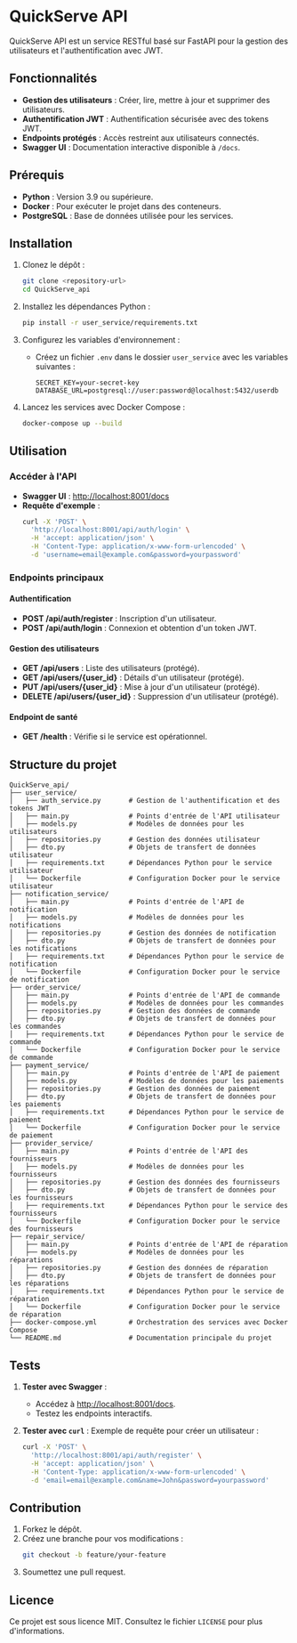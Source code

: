 # QuickServe API

QuickServe API est un service RESTful basé sur FastAPI pour la gestion des utilisateurs et l'authentification avec JWT.

## Fonctionnalités

- **Gestion des utilisateurs** : Créer, lire, mettre à jour et supprimer des utilisateurs.
- **Authentification JWT** : Authentification sécurisée avec des tokens JWT.
- **Endpoints protégés** : Accès restreint aux utilisateurs connectés.
- **Swagger UI** : Documentation interactive disponible à `/docs`.

## Prérequis

- **Python** : Version 3.9 ou supérieure.
- **Docker** : Pour exécuter le projet dans des conteneurs.
- **PostgreSQL** : Base de données utilisée pour les services.

## Installation

1. Clonez le dépôt :
   ```bash
   git clone <repository-url>
   cd QuickServe_api
   ```

2. Installez les dépendances Python :
   ```bash
   pip install -r user_service/requirements.txt
   ```

3. Configurez les variables d'environnement :
   - Créez un fichier `.env` dans le dossier `user_service` avec les variables suivantes :
     ```
     SECRET_KEY=your-secret-key
     DATABASE_URL=postgresql://user:password@localhost:5432/userdb
     ```

4. Lancez les services avec Docker Compose :
   ```bash
   docker-compose up --build
   ```

## Utilisation

### Accéder à l'API

- **Swagger UI** : [http://localhost:8001/docs](http://localhost:8001/docs)
- **Requête d'exemple** :
  ```bash
  curl -X 'POST' \
    'http://localhost:8001/api/auth/login' \
    -H 'accept: application/json' \
    -H 'Content-Type: application/x-www-form-urlencoded' \
    -d 'username=email@example.com&password=yourpassword'
  ```

### Endpoints principaux

#### Authentification

- **POST /api/auth/register** : Inscription d'un utilisateur.
- **POST /api/auth/login** : Connexion et obtention d'un token JWT.

#### Gestion des utilisateurs

- **GET /api/users** : Liste des utilisateurs (protégé).
- **GET /api/users/{user_id}** : Détails d'un utilisateur (protégé).
- **PUT /api/users/{user_id}** : Mise à jour d'un utilisateur (protégé).
- **DELETE /api/users/{user_id}** : Suppression d'un utilisateur (protégé).

#### Endpoint de santé

- **GET /health** : Vérifie si le service est opérationnel.

## Structure du projet

```
QuickServe_api/
├── user_service/
│   ├── auth_service.py       # Gestion de l'authentification et des tokens JWT
│   ├── main.py               # Points d'entrée de l'API utilisateur
│   ├── models.py             # Modèles de données pour les utilisateurs
│   ├── repositories.py       # Gestion des données utilisateur
│   ├── dto.py                # Objets de transfert de données utilisateur
│   ├── requirements.txt      # Dépendances Python pour le service utilisateur
│   └── Dockerfile            # Configuration Docker pour le service utilisateur
├── notification_service/
│   ├── main.py               # Points d'entrée de l'API de notification
│   ├── models.py             # Modèles de données pour les notifications
│   ├── repositories.py       # Gestion des données de notification
│   ├── dto.py                # Objets de transfert de données pour les notifications
│   ├── requirements.txt      # Dépendances Python pour le service de notification
│   └── Dockerfile            # Configuration Docker pour le service de notification
├── order_service/
│   ├── main.py               # Points d'entrée de l'API de commande
│   ├── models.py             # Modèles de données pour les commandes
│   ├── repositories.py       # Gestion des données de commande
│   ├── dto.py                # Objets de transfert de données pour les commandes
│   ├── requirements.txt      # Dépendances Python pour le service de commande
│   └── Dockerfile            # Configuration Docker pour le service de commande
├── payment_service/
│   ├── main.py               # Points d'entrée de l'API de paiement
│   ├── models.py             # Modèles de données pour les paiements
│   ├── repositories.py       # Gestion des données de paiement
│   ├── dto.py                # Objets de transfert de données pour les paiements
│   ├── requirements.txt      # Dépendances Python pour le service de paiement
│   └── Dockerfile            # Configuration Docker pour le service de paiement
├── provider_service/
│   ├── main.py               # Points d'entrée de l'API des fournisseurs
│   ├── models.py             # Modèles de données pour les fournisseurs
│   ├── repositories.py       # Gestion des données des fournisseurs
│   ├── dto.py                # Objets de transfert de données pour les fournisseurs
│   ├── requirements.txt      # Dépendances Python pour le service des fournisseurs
│   └── Dockerfile            # Configuration Docker pour le service des fournisseurs
├── repair_service/
│   ├── main.py               # Points d'entrée de l'API de réparation
│   ├── models.py             # Modèles de données pour les réparations
│   ├── repositories.py       # Gestion des données de réparation
│   ├── dto.py                # Objets de transfert de données pour les réparations
│   ├── requirements.txt      # Dépendances Python pour le service de réparation
│   └── Dockerfile            # Configuration Docker pour le service de réparation
├── docker-compose.yml        # Orchestration des services avec Docker Compose
└── README.md                 # Documentation principale du projet
```

## Tests

1. **Tester avec Swagger** :
   - Accédez à [http://localhost:8001/docs](http://localhost:8001/docs).
   - Testez les endpoints interactifs.

2. **Tester avec `curl`** :
   Exemple de requête pour créer un utilisateur :
   ```bash
   curl -X 'POST' \
     'http://localhost:8001/api/auth/register' \
     -H 'accept: application/json' \
     -H 'Content-Type: application/x-www-form-urlencoded' \
     -d 'email=email@example.com&name=John&password=yourpassword'
   ```

## Contribution

1. Forkez le dépôt.
2. Créez une branche pour vos modifications :
   ```bash
   git checkout -b feature/your-feature
   ```
3. Soumettez une pull request.

## Licence

Ce projet est sous licence MIT. Consultez le fichier `LICENSE` pour plus d'informations.


